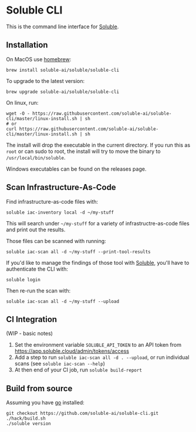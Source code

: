 # Soluble CLI

This is the command line interface for [Soluble](https://soluble.ai).

## Installation

On MacOS use [homebrew](https://brew.sh):

    brew install soluble-ai/soluble/soluble-cli

To upgrade to the latest version:

    brew upgrade soluble-ai/soluble/soluble-cli

On linux, run:

    wget -O - https://raw.githubusercontent.com/soluble-ai/soluble-cli/master/linux-install.sh | sh
    # or
    curl https://raw.githubusercontent.com/soluble-ai/soluble-cli/master/linux-install.sh | sh

The install will drop the executable in the current directory.  If you run this as `root` or can sudo to root,
the install will try to move the binary to `/usr/local/bin/soluble`.

Windows executables can be found on the releases page.

## Scan Infrastructure-As-Code

Find infrastructure-as-code files with:

    soluble iac-inventory local -d ~/my-stuff

This will search under `~/my-stuff` for a variety of infrastructre-as-code files and print out the results.

Those files can be scanned with running:

    soluble iac-scan all -d ~/my-stuff --print-tool-results

If you'd like to manage the findings of those tool with [Soluble](https://app.soluble.cloud), you'll have to authenticate the CLI with:

    soluble login

Then re-run the scan with:

    soluble iac-scan all -d ~/my-stuff --upload

## CI Integration

(WIP - basic notes)

1. Set the environment variable `SOLUBLE_API_TOKEN` to an API token from https://app.soluble.cloud/admin/tokens/access 
2. Add a step to run `soluble iac-scan all -d . --upload`, or run individual scans (see `soluble iac-scan --help`)
3. At then end of your CI job, run `soluble build-report`

## Build from source

Assuming you have [go](https://golang.org/) installed:

    git checkout https://github.com/soluble-ai/soluble-cli.git
    ./hack/build.sh
    ./soluble version
